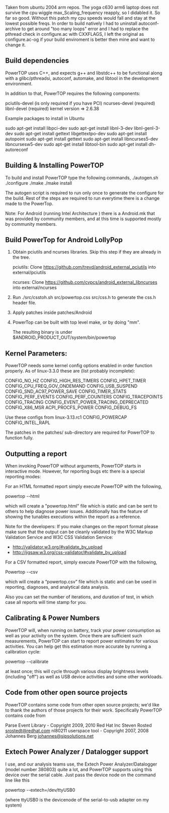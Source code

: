 Taken from ubuntu 2004 arm repos. The yoga c630 arm6 laptop does not survive
the cpu wiggle max_Scaling_frequency reapply, so I didabled it. So far so good.
Without this patch my cpu speeds would fall and stay at the lowest possible
freqs.
In order to build natively I had to uninstall autoconf-archive to get around
"too many loops" error and I had to replace the pthread check in
configure.ac with CXXFLAGS, I left the original as configure.ac-og if your
build enviroment is better then mine and want to change it.


﻿Build dependencies
------------------
PowerTOP uses C++, and expects g++ and libstdc++ to be functional
along with a glibc/pthreadsi, autoconf, automake, and libtool in the
development environment.

In addition to that, PowerTOP requires the following components:

pciutils-devel (is only required if you have PCI)
ncurses-devel  (required)
libnl-devel    (required)
kernel version => 2.6.38

Example packages to install in Ubuntu

sudo apt-get install libpci-dev
sudo apt-get install libnl-3-dev libnl-genl-3-dev
sudo apt-get install gettext libgettextpo-dev
sudo apt-get install autopoint
sudo apt-get install gettext
sudo apt-get install libncurses5-dev libncursesw5-dev
sudo apt-get install libtool-bin
sudo apt-get install dh-autoreconf

Building & Installing PowerTOP
------------------------------

To build and install PowerTOP type the following commands,
       ./autogen.sh
       ./configure
       ./make
       ./make install

The autogen script is required to run only once to generate the configure for
the build. Rest of the steps are required to run everytime there is a change
made to the PowerTop.

Note: For Android (running Intel Architecture ) there is a Android.mk
that was provided by community members, and at this time is supported
mostly by community members.

Build PowerTop for Android LollyPop
------------------------------------

1. Obtain pciutils and ncurses libraries.
   Skip this step if they are already in the tree.

   pciutils: Clone
       https://github.com/trevd/android_external_pciutils
   into external/pciutils

   ncurses: Clone
       https://github.com/cvpcs/android_external_libncurses
   into external/ncurses

2. Run
       ./src/csstoh.sh src/powertop.css src/css.h
   to generate the css.h header file.

3. Apply patches inside patches/Android

4. PowerTop can be built with top level make,
   or by doing "mm".

   The resulting binary is under $ANDROID_PRODUCT_OUT/system/bin/powertop


Kernel Parameters:
------------------

PowerTOP needs some kernel config options enabled in order function properly.
As of linux-3.3.0 these are (list probably incomplete):

CONFIG_NO_HZ
CONFIG_HIGH_RES_TIMERS
CONFIG_HPET_TIMER
CONFIG_CPU_FREQ_GOV_ONDEMAND
CONFIG_USB_SUSPEND
CONFIG_SND_AC97_POWER_SAVE
CONFIG_TIMER_STATS
CONFIG_PERF_EVENTS
CONFIG_PERF_COUNTERS
CONFIG_TRACEPOINTS
CONFIG_TRACING
CONFIG_EVENT_POWER_TRACING_DEPRECATED
CONFIG_X86_MSR
ACPI_PROCFS_POWER
CONFIG_DEBUG_FS

Use these configs from linux-3.13.rc1
CONFIG_POWERCAP
CONFIG_INTEL_RAPL

The patches in the patches/ sub-directory are required for PowerTOP to function
fully.



Outputting a report
-------------------
When invoking PowerTOP without arguments, PowerTOP starts in interactive mode.
However, for reporting bugs etc there is a special reporting modes:

For an HTML formatted report simply execute PowerTOP with the following,

powertop --html

which will create a "powertop.html" file which is static and can be sent to
others to help diagnose power issues. Additionally has the feature of showing
the tunables executions within the report as a reference.

Note for the developers: If you make changes on the report format please
make sure that the output can be cleanly validated by the W3C Markup
Validation Service and W3C CSS Validation Service:
 * http://validator.w3.org/#validate_by_upload
 * http://jigsaw.w3.org/css-validator/#validate_by_upload

For a CSV formatted report, simply execute PowerTOP with the following,

Powertop --csv

which will create a “powertop.csv” file which is static and can be used in
reporting, diagnoses, and analytical data analysis.

Also you can set the number of iterations, and duration of test, in which case
all reports will time stamp for you.

Calibrating & Power Numbers
---------------------------
PowerTOP will, when running on battery, track your power consumption as well
as your activity on the system. Once there are sufficient such measurements,
PowerTOP can start to report power estimates for various activities.
You can help get this estimation more accurate by running a calibration
cycle:

powertop --calibrate

at least once; this will cycle through various display brightness levels
(including "off") as well as USB device activities and some other workloads.


Code from other open source projects
------------------------------------
PowerTOP contains some code from other open source projects; we'd like to
thank the authors of those projects for their work.
Specifically PowerTOP contains code from

Parse Event Library - Copyright 2009, 2010 Red Hat Inc  Steven Rosted <srostedt@redhat.com>
nl80211 userspace tool - Copyright 2007, 2008	Johannes Berg <johannes@sipsolutions.net>


Extech Power Analyzer / Datalogger support
------------------------------------------
I use, and our analysis teams use, the Extech Power Analyzer/Datalogger
(model number 380803) quite a lot, and PowerTOP supports using this
device over the serial cable. Just pass the device node on the command line
like this

powertop --extech=/dev/ttyUSB0

(where ttyUSB0 is the devicenode of the serial-to-usb adapter on my system)


